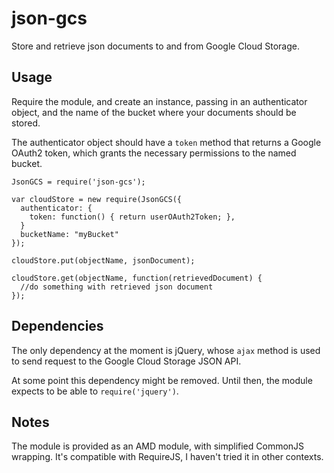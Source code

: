 # json-gcs

Store and retrieve json documents to and from Google Cloud Storage.

## Usage

Require the module, and create an instance, passing in an authenticator
object, and the name of the bucket where your documents should be stored.

The authenticator object should have a `token` method that returns a
Google OAuth2 token, which grants the necessary permissions to the named
bucket.

    JsonGCS = require('json-gcs');

    var cloudStore = new require(JsonGCS({
      authenticator: {
        token: function() { return userOAuth2Token; },
      }
      bucketName: "myBucket"
    });

    cloudStore.put(objectName, jsonDocument);

    cloudStore.get(objectName, function(retrievedDocument) {
      //do something with retrieved json document
    });

## Dependencies

The only dependency at the moment is jQuery, whose `ajax` method is used to
send request to the Google Cloud Storage JSON API.

At some point this dependency might be removed. Until then, the module
expects to be able to `require('jquery')`.

## Notes

The module is provided as an AMD module, with simplified CommonJS wrapping.
It's compatible with RequireJS, I haven't tried it in other contexts.
